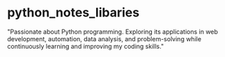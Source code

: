 # python_notes_libaries
 "Passionate about Python programming. Exploring its applications in web development, automation, data analysis, and problem-solving while continuously learning and improving my coding skills."
